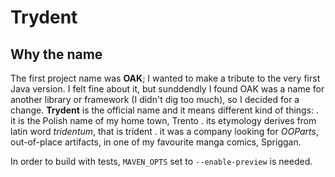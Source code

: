 # Trydent

## Why the name

The first project name was **OAK**; I wanted to make a tribute to the very first Java version. I felt fine about it, but sunddendly I found OAK was a name for another library or framework (I didn't dig too much), so I decided for a change. **Trydent** is the official name and it means different kind of things:
 . it is the Polish name of my home town, Trento
 . its etymology derives from latin word *tridentum*, that is trident
 . it was a company looking for *OOParts*, out-of-place artifacts, in one of my favourite manga comics, Spriggan.

In order to build with tests, `MAVEN_OPTS` set to `--enable-preview` is needed.
